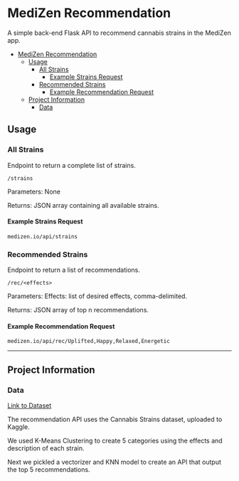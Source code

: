 # MediZen Recommendation

A simple back-end Flask API to recommend cannabis strains in the MediZen app.

- [MediZen Recommendation](#medizen-recommendation)
  - [Usage](#usage)
    - [All Strains](#all-strains)
      - [Example Strains Request](#example-strains-request)
    - [Recommended Strains](#recommended-strains)
      - [Example Recommendation Request](#example-recommendation-request)
  - [Project Information](#project-information)
    - [Data](#data)

## Usage

### All Strains

Endpoint to return a complete list of strains.

    /strains

Parameters: None

Returns: JSON array containing all available strains.

#### Example Strains Request

    medizen.io/api/strains

### Recommended Strains

Endpoint to return a list of recommendations.

    /rec/<effects>

Parameters: Effects: list of desired effects, comma-delimited.

Returns: JSON array of top n recommendations.

#### Example Recommendation Request

    medizen.io/api/rec/Uplifted,Happy,Relaxed,Energetic

---

## Project Information

### Data

[Link to Dataset](https://www.kaggle.com/kingburrito666/cannabis-strains)

The recommendation API uses the Cannabis Strains dataset, uploaded to Kaggle.

We used K-Means Clustering to create 5 categories using the effects and description of
each strain.

Next we pickled a vectorizer and KNN model to create an API that output the top 5 recommendations.
